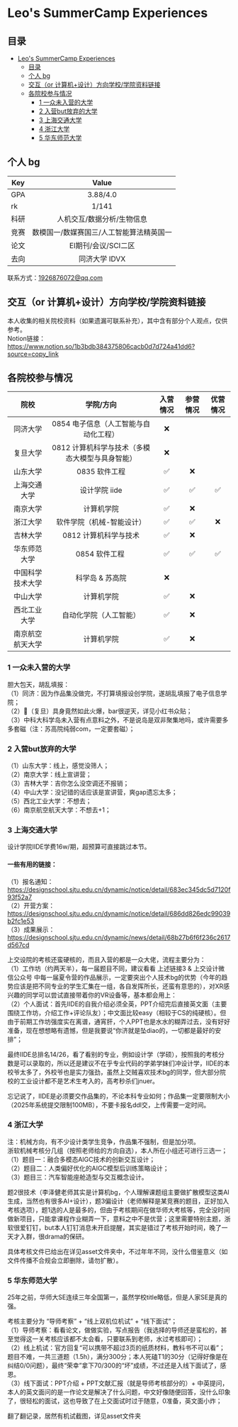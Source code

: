 # Leo's SummerCamp Experiences

## 目录
- [Leo's SummerCamp Experiences](#leos-summercamp-experiences)
  - [目录](#目录)
  - [个人 bg](#个人-bg)
  - [交互（or 计算机+设计）方向学校/学院资料链接](#交互or-计算机设计方向学校学院资料链接)
  - [各院校参与情况](#各院校参与情况)
    - [1 一众未入营的大学](#1-一众未入营的大学)
    - [2 入营but放弃的大学](#2-入营but放弃的大学)
    - [3 上海交通大学](#3-上海交通大学)
    - [4 浙江大学](#4-浙江大学)
    - [5 华东师范大学](#5-华东师范大学)


## 个人 bg

| Key | Value |
| --- | :---: |
| GPA | 3.88/4.0 |
| rk | 1/141 |
| 科研 | 人机交互/数据分析/生物信息 |
| 竞赛 | 数模国一/数媒赛国三/人工智能算法精英国一 |
| 论文 | EI期刊/会议/SCI二区 |
| 去向 | 同济大学 IDVX |

联系方式：1926876072@qq.com

## 交互（or 计算机+设计）方向学校/学院资料链接
本人收集的相关院校资料（如果遗漏可联系补充），其中含有部分个人观点，仅供参考。<br/>
Notion链接：https://www.notion.so/1b3bdb384375806cacb0d7d724a41dd6?source=copy_link

## 各院校参与情况

| 院校 | 学院/方向 | 入营情况 | 参营情况 | 优营情况 |
|:---:|:---:|:---:|:---:|:---:|
| 同济大学 | 0854 电子信息（人工智能与自动化工程） | &#x274c; | | |
| 复旦大学 | 0812 计算机科学与技术（多模态大模型与具身智能） | &#x274c; | | |
| 山东大学 | 0835 软件工程 | &#x2705; | &#x274c; | |
| 上海交通大学 | 设计学院 iide | &#x2705; | &#x2705; | &#x2705; |
| 南京大学 | 计算机学院 | &#x2705; | &#x274c; | |
| 浙江大学 | 软件学院（机械-智能设计） | &#x2705; | &#x2705; | &#x274c; |
| 吉林大学 | 0812 计算机科学与技术 | &#x2705; | &#x274c; | |
| 华东师范大学 | 0854 软件工程 | &#x2705; | &#x2705; | &#x2705; |
| 中国科学技术大学 | 科学岛 & 苏高院 | &#x274c; | | |
| 中山大学 | 计算机学院 | &#x2705; | &#x274c; | |
| 西北工业大学 | 自动化学院（人工智能） | &#x2705; | &#x274c; | |
| 南京航空航天大学 | 计算机学院 | &#x2705; | &#x274c; | |

### 1 一众未入营的大学

胆大包天，胡乱填报：<br/>
（1）同济：因为作品集没做完，不打算填报设创学院，遂胡乱填报了电子信息学院；<br/>
（2）🥚（复旦）具身竟然如此火爆，bar很逆天，详见小红书众贴；<br/>
（3）中科大科学岛未入营有点意料之外，不是说岛是双非聚集地吗，或许需要多多套磁（注：苏高院纯弱com，一定要套磁）；

### 2 入营but放弃的大学

（1）山东大学：线上，感觉没筛人；<br/>
（2）南京大学：线上宣讲营；<br/>
（3）吉林大学：吉你怎么没空调还不报销；<br/>
（4）中山大学：没记错的话应该是宣讲营，爽gap遗忘太多；<br/>
（5）西北工业大学：不想去；<br/>
（6）南京航空航天大学：不想去+1；

### 3 上海交通大学

设计学院IIDE学费16w/期，超预算可直接跳过本节。<br/>

#### 一些有用的链接：
（1）报名通知：https://designschool.sjtu.edu.cn/dynamic/notice/detail/683ec345dc5d7120f93f52a7 <br/>
（2）开营方案：https://designschool.sjtu.edu.cn/dynamic/notice/detail/686dd826edc99039b2fc1e53 <br/>
（3）成果展示：https://designschool.sjtu.edu.cn/dynamic/news/detail/68b27b6f6f236c2617d567cd <br/>

上交设院的考核还蛮硬核的，而且入营的都是一众大佬，流程主要分为：<br/>
（1）工作坊（约两天半），每一届题目不同，建议看看 上述链接3 & 上交设计微信公众号 中每一届夏令营的作品展示，一定要突出个人技术bg的优势（今年的趋势应该是把不同专业的学生汇集在一组，各自发挥所长，还蛮有意思的），对XR感兴趣的同学可以尝试直接带着你的VR设备等，基本都会用上：<br/>
（2）个人面试：首先IIDE的自我介绍必须全英，PPT介绍完后直接英文面（主要围绕工作坊，介绍工作+评论队友）；中文面比较easy（相较于CS的纯硬核）。但由于前期工作坊强度实在离谱，通宵肝，个人PPT也是水水的糊弄过去，没有好好准备，现在想想略有遗憾，但是我要说“你济就是坠diao的，一切都是最好的安排”；<br/>

最终IIDE总排名14/26，看了看别的专业，例如设计学（学硕），按照我的考核分数是可以录取的，所以还是建议不在乎专业代码的学弟学妹们冲设计学，IIDE的本校爷太多了，外校爷也是实力强劲，虽然上交贼喜欢技术bg的同学，但大部分院校的工业设计都不是艺术生考入的，高考秒杀们jnuer。<br/>

忘记说了，IIDE是必须要交作品集的，不论本科专业如何；作品集一定要限制大小（2025年系统提交限制100MB），不要卡报名ddl交，上传需要一定时间。

### 4 浙江大学

注：机械方向，有不少设计类学生竞争，作品集不强制，但是加分项。<br/>
浙软机械考核分几组（按照老师给的方向自选），本人所在小组还可进行三选一；<br/>
（1）题目一：融合多模态AIGC技术的创新交互设计；<br/>
（2）题目二：人类偏好优化的AIGC模型后训练策略设计；<br/>
（3）题目三：汽车智能座舱造型与交互概念设计。<br/>

题2很技术（李泽健老师其实是计算机bg，个人理解课题组主要做扩散模型这类AI生成，当然也有很多AI+设计），题3偏设计（老师解释是某竞赛的题目，正好加入考核选项），题1选的人是最多的，但由于考核期间在做华师大考核等，完全没时间做新项目，只能拿课程作业糊弄一下，意料之中不是优营；这里需要特别主题，浙软很爱钉钉，but本人钉钉消息未开启提醒，其实是错过了考核开始时间，晚了一天才入群，很drama的保研。<br/>

具体考核文件已给出在详见asset文件夹中，不过年年不同，没什么借鉴意义（如文件传播不合规会立即删除，请勿扩散）。

### 5 华东师范大学

25年之前，华师大SE连续三年全国第一，虽然学校title略低，但是人家SE是真的强。<br/>

考核主要分为 “导师考察” + “线上双机位机试” + “线下面试”；<br/>
（1）导师考察：看看论文，做做实验，写点报告（我选择的导师还是蛮松的，甚至觉得这一关考核应该都不太会看，只要联系到老师，水过考核即可）；<br/>
（2）线上机试：官方回复“可以携带不超过3页的纸质材料，教科书不可以看”；题目不难，一共三道题（1.5h），满分300分；本人死磕T1的30分（记得好像是在纠结0/0问题），最终“荣幸”拿下70/300的“坏”成绩，不过还是入线下面试了，感恩。<br/>
（3）线下面试：PPT介绍 + PPT文献汇报（就是导师考核部分的）+ 中英提问，本人的英文面问的是一作论文是解决了什么问题，中文好像随便回答，没什么印象了，很轻松的面试，这也导致了在上交面试时过于随意，0准备，英文面小炸；<br/>

翻了翻记录，居然有机试截图，详见asset文件夹 <br/>
